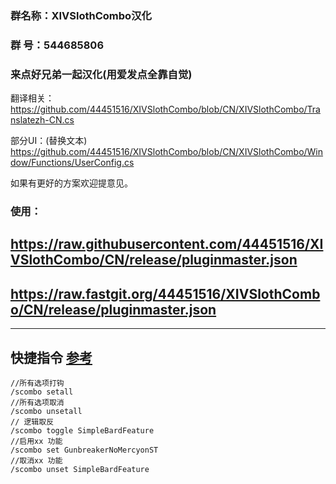 ### 群名称：XIVSlothCombo汉化
### 群   号：544685806
### 来点好兄弟一起汉化(用爱发点全靠自觉)
翻译相关：
https://github.com/44451516/XIVSlothCombo/blob/CN/XIVSlothCombo/Translatezh-CN.cs

部分UI：(替换文本)
https://github.com/44451516/XIVSlothCombo/blob/CN/XIVSlothCombo/Window/Functions/UserConfig.cs

如果有更好的方案欢迎提意见。
### 使用：
##  https://raw.githubusercontent.com/44451516/XIVSlothCombo/CN/release/pluginmaster.json
##  https://raw.fastgit.org/44451516/XIVSlothCombo/CN/release/pluginmaster.json
---
## 快捷指令 [参考](https://docs.qq.com/doc/DT0tjZm9JTFlqUGJY])
~~~
//所有选项打钩
/scombo setall
//所有选项取消
/scombo unsetall
// 逻辑取反
/scombo toggle SimpleBardFeature
//启用xx 功能
/scombo set GunbreakerNoMercyonST
//取消xx 功能
/scombo unset SimpleBardFeature
~~~